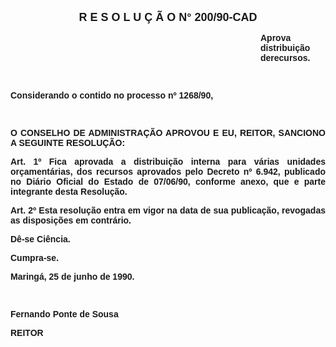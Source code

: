 <BODY>

<B><FONT FACE="Arial" SIZE=4><P ALIGN="CENTER">R E S O L U &Ccedil; &Atilde; O  N°  200/90-CAD</P>
</FONT><FONT FACE="Arial"><P ALIGN="JUSTIFY"></P><DIR>
<DIR>
<DIR>
<DIR>
<DIR>
<DIR>
<DIR>
<DIR>
<DIR>
<DIR>

<P ALIGN="JUSTIFY">Aprova distribui&ccedil;&atilde;o derecursos.</P>
</B><P ALIGN="JUSTIFY"></P>
<P ALIGN="JUSTIFY">&nbsp;</P></DIR>
</DIR>
</DIR>
</DIR>
</DIR>
</DIR>
</DIR>
</DIR>
</DIR>
</DIR>

<P ALIGN="JUSTIFY">Considerando o contido no <B>processo nº 1268/90</B>,</P>
<P ALIGN="JUSTIFY"></P>
<P ALIGN="JUSTIFY">&nbsp;</P>
<B><P ALIGN="JUSTIFY">O CONSELHO DE ADMINISTRA&Ccedil;&Atilde;O APROVOU E EU, REITOR, SANCIONO A SEGUINTE RESOLU&Ccedil;&Atilde;O:</P>
</B><P ALIGN="JUSTIFY"></P>
<B><P ALIGN="JUSTIFY">Art. 1º  </B>Fica aprovada a distribui&ccedil;&atilde;o interna para v&aacute;rias unidades or&ccedil;ament&aacute;rias, dos recursos aprovados pelo Decreto nº 6.942, publicado no Di&aacute;rio Oficial do Estado de 07/06/90, conforme anexo, que e parte integrante desta Resolu&ccedil;&atilde;o.</P>
<B><P ALIGN="JUSTIFY">Art. 2º  </B>Esta resolu&ccedil;&atilde;o entra em vigor na data de sua publica&ccedil;&atilde;o, revogadas as disposi&ccedil;&otilde;es em contr&aacute;rio.</P>
<P ALIGN="JUSTIFY">D&ecirc;-se Ci&ecirc;ncia.</P>
<P ALIGN="JUSTIFY">Cumpra-se.</P>
<P ALIGN="JUSTIFY"></P>
<P ALIGN="JUSTIFY">Maring&aacute;, 25 de junho de 1990.</P>
<P ALIGN="JUSTIFY"></P>
<P ALIGN="JUSTIFY">&nbsp;</P>
<B><P ALIGN="JUSTIFY">Fernando Ponte de Sousa</P>
</B><P>REITOR</P></FONT></BODY>
